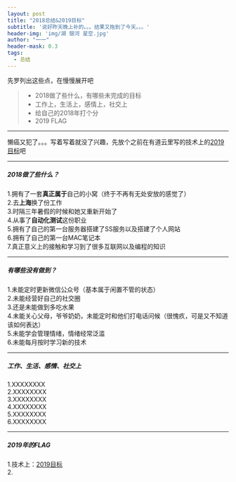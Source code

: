 ```yaml
---
layout: post
title: "2018总结&2019目标"
subtitle: '说好昨天晚上补的。。。结果又拖到了今天。。。'
header-img: 'img/湖 银河 星空.jpg'
author: "一一"
header-mask: 0.3
tags:
  - 总结
---
```

先罗列出这些点，在慢慢展开吧
> * 2018做了些什么，有哪些未完成的目标
> * 工作上，生活上，感情上，社交上
> * 给自己的2018年打个分
> * 2019 FLAG

---
懒癌又犯了。。。写着写着就没了兴趣，先放个之前在有道云里写的技术上的[2019目标](http://note.youdao.com/noteshare?id=2f7bdf389dd6f263de7cd1d6dde9090b)吧

---
##### 2018做了些什么？
1.拥有了一套**真正属于**自己的小窝（终于不再有无处安放的感觉了）<br>
2.去**上海**换了份工作<br>
3.时隔三年暑假的时候和她又重新开始了<br>
4.从事了**自动化测试**这份职业<br>
5.拥有了自己的第一台服务器搭建了SS服务以及搭建了个人网站<br>
6.拥有了自己的第一台MAC笔记本<br>
7.真正意义上的接触和学习到了很多互联网以及编程的知识<br>

----
##### 有哪些没有做到？
1.未能定时更新微信公众号（基本属于闲置不管的状态）<br>
2.未能经营好自己的社交圈<br>
3.还是未能做到多吃水果<br>
4.未能关心父母，爷爷奶奶，未能定时和他们打电话问候（很愧疚，可是又不知道该如何表达）<br>
5.未能学会管理情绪，情绪经常泛滥<br>
6.未能每月按时学习新的技术<br>

---
##### 工作、生活、感情、社交上
1.XXXXXXXX<br>
2.XXXXXXXX<br>
3.XXXXXXXX<br>
4.XXXXXXXX<br>
5.XXXXXXXX<br>
6.XXXXXXXX<br>

---
##### 2019年的FLAG
1.技术上：[2019目标](http://note.youdao.com/noteshare?id=2f7bdf389dd6f263de7cd1d6dde9090b)<br>
2.

